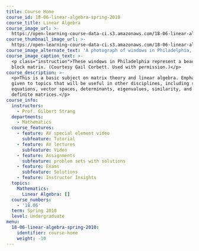 ```yaml
---
title: Course Home
course_id: 18-06-linear-algebra-spring-2010
course_title: Linear Algebra
course_image_url: >-
  https://open-learning-course-data-ci.s3.amazonaws.com/18-06-linear-algebra-spring-2010/862a5bbedf159572528b0f0766d1e611_18-06s10.jpg
course_thumbnail_image_url: >-
  https://open-learning-course-data-ci.s3.amazonaws.com/18-06-linear-algebra-spring-2010/e041d7e7fe57acfe0bf2d71a6815db0d_18-06s10-th.jpg
course_image_alternate_text: 'A photograph of windows in Philadelphia, representing a block matrix.'
course_image_caption_text: >-
  <p class="instruction">These windows in Philadelphia represent a beautiful
  block matrix. (Courtesy Gail Corbett. Used with permission.)</p>
course_description: >-
  <p>This is a basic subject on matrix theory and linear algebra. Emphasis is
  given to topics that will be useful in other disciplines, including systems of
  equations, vector spaces, determinants, eigenvalues, similarity, and positive
  definite matrices.</p>
course_info:
  instructors:
    - Prof. Gilbert Strang
  departments:
    - Mathematics
  course_features:
    - feature: AV special element video
      subfeature: Tutorial
    - feature: AV lectures
      subfeature: Video
    - feature: Assignments
      subfeature: problem sets with solutions
    - feature: Exams
      subfeature: Solutions
    - feature: Instructor Insights
  topics:
    Mathematics:
      Linear Algebra: []
  course_numbers:
    - '18.06'
  term: Spring 2010
  level: Undergraduate
menu:
  18-06-linear-algebra-spring-2010:
    identifier: course-home
    weight: -10
---
```

